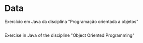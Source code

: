 # Data
Exercício em Java da disciplina "Programação orientada a objetos"
##
Exercise in Java of the discipline "Object Oriented Programming"
